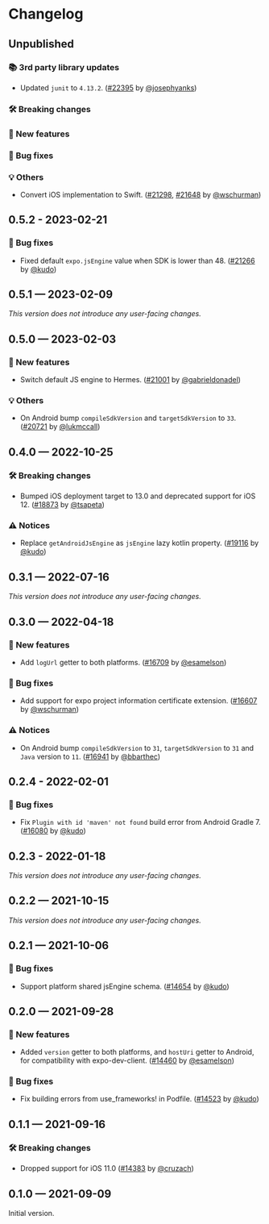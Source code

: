 # Changelog

## Unpublished

### 📚 3rd party library updates

- Updated `junit` to `4.13.2`.  ([#22395](https://github.com/expo/expo/pull/22395) by [@josephyanks](https://github.com/josephyanks))

### 🛠 Breaking changes

### 🎉 New features

### 🐛 Bug fixes

### 💡 Others

- Convert iOS implementation to Swift. ([#21298](https://github.com/expo/expo/pull/21298), [#21648](https://github.com/expo/expo/pull/21648) by [@wschurman](https://github.com/wschurman))

## 0.5.2 - 2023-02-21

### 🐛 Bug fixes

- Fixed default `expo.jsEngine` value when SDK is lower than 48. ([#21266](https://github.com/expo/expo/pull/21266) by [@kudo](https://github.com/kudo))

## 0.5.1 — 2023-02-09

_This version does not introduce any user-facing changes._

## 0.5.0 — 2023-02-03

### 🎉 New features

- Switch default JS engine to Hermes. ([#21001](https://github.com/expo/expo/pull/21001) by [@gabrieldonadel](https://github.com/gabrieldonadel))

### 💡 Others

- On Android bump `compileSdkVersion` and `targetSdkVersion` to `33`. ([#20721](https://github.com/expo/expo/pull/20721) by [@lukmccall](https://github.com/lukmccall))

## 0.4.0 — 2022-10-25

### 🛠 Breaking changes

- Bumped iOS deployment target to 13.0 and deprecated support for iOS 12. ([#18873](https://github.com/expo/expo/pull/18873) by [@tsapeta](https://github.com/tsapeta))

### ⚠️ Notices

- Replace `getAndroidJsEngine` as `jsEngine` lazy kotlin property. ([#19116](https://github.com/expo/expo/pull/19116) by [@kudo](https://github.com/kudo))

## 0.3.1 — 2022-07-16

_This version does not introduce any user-facing changes._

## 0.3.0 — 2022-04-18

### 🎉 New features

- Add `logUrl` getter to both platforms. ([#16709](https://github.com/expo/expo/pull/16709) by [@esamelson](https://github.com/esamelson))

### 🐛 Bug fixes

- Add support for expo project information certificate extension. ([#16607](https://github.com/expo/expo/pull/16607) by [@wschurman](https://github.com/wschurman))

### ⚠️ Notices

- On Android bump `compileSdkVersion` to `31`, `targetSdkVersion` to `31` and `Java` version to `11`. ([#16941](https://github.com/expo/expo/pull/16941) by [@bbarthec](https://github.com/bbarthec))

## 0.2.4 - 2022-02-01

### 🐛 Bug fixes

- Fix `Plugin with id 'maven' not found` build error from Android Gradle 7. ([#16080](https://github.com/expo/expo/pull/16080) by [@kudo](https://github.com/kudo))

## 0.2.3 - 2022-01-18

_This version does not introduce any user-facing changes._

## 0.2.2 — 2021-10-15

_This version does not introduce any user-facing changes._

## 0.2.1 — 2021-10-06

### 🐛 Bug fixes

- Support platform shared jsEngine schema. ([#14654](https://github.com/expo/expo/pull/14654) by [@kudo](https://github.com/kudo))

## 0.2.0 — 2021-09-28

### 🎉 New features

- Added `version` getter to both platforms, and `hostUri` getter to Android, for compatibility with expo-dev-client. ([#14460](https://github.com/expo/expo/pull/14460) by [@esamelson](https://github.com/esamelson))

### 🐛 Bug fixes

- Fix building errors from use_frameworks! in Podfile. ([#14523](https://github.com/expo/expo/pull/14523) by [@kudo](https://github.com/kudo))

## 0.1.1 — 2021-09-16

### 🛠 Breaking changes

- Dropped support for iOS 11.0 ([#14383](https://github.com/expo/expo/pull/14383) by [@cruzach](https://github.com/cruzach))

## 0.1.0 — 2021-09-09

Initial version.
